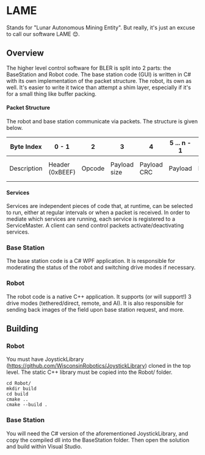 # LAME
Stands for "Lunar Autonomous Mining Entity". But really, it's just an excuse to call our software LAME 😊. 


## Overview
The higher level control software for BLER is split into 2 parts: the BaseStation and Robot code.
The base station code (GUI) is written in C# with its own implementation of the packet structure.
The robot, its own as well. It's easier to write it twice than attempt a shim layer, especially if it's for
a small thing like buffer packing.

#### Packet Structure
The robot and base station communicate via packets. The structure is given below. 

| Byte Index  |     0 - 1     |       2     |       3       |      4      |  5 ... n - 1  |      n       |
| ----------- | ------------- | ----------- | ------------- | ----------- | ------------- | ------------ |
| Description | Header (0xBEEF) | Opcode | Payload size | Payload CRC | Payload | End bytes (0x7F) |

#### Services
Services are independent pieces of code that, at runtime, can be selected to run, either at regular intervals or when a packet is received.
In order to mediate which services are running, each service is registered to a ServiceMaster. A client can send control packets activate/deactivating services.


### Base Station
The base station code is a C# WPF application. It is responsible for moderating the status of the robot and switching drive modes if necessary.

### Robot
The robot code is a native C++ application. It supports (or will support!) 3 drive modes (tethered/direct, remote, and AI). 
It is also responsible for sending back images of the field upon base station request, and more.


## Building

### Robot
You must have JoystickLibrary (https://github.com/WisconsinRobotics/JoystickLibrary) cloned in the top level.
The static C++ library must be copied into the Robot/ folder.

```
cd Robot/
mkdir build
cd build
cmake .. 
cmake --build . 
```

### Base Station
You will need the C# version of the aforementioned JoystickLibrary, and copy the compiled dll into the BaseStation folder.
Then open the solution and build within Visual Studio.
